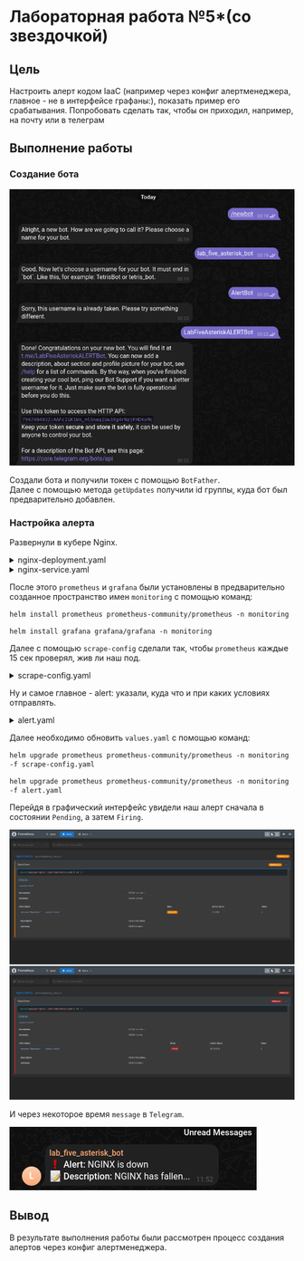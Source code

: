 # Лабораторная работа №5*(со звездочкой)

## Цель

Настроить алерт кодом IaaC (например через конфиг алертменеджера, главное - не в интерфейсе графаны:), показать пример его срабатывания. 
Попробовать сделать так, чтобы он приходил, например, на почту или в телеграм

## Выполнение работы

### Создание бота

![](lab_5_star/img1.png)

Создали бота и получили токен с помощью `BotFather`.<br>
Далее с помощью метода `getUpdates` получили id группы, куда бот был предварительно добавлен.

### Настройка алерта

Развернули в кубере Nginx.

<details>
  <summary>nginx-deployment.yaml</summary>
  
  ```
apiVersion: apps/v1
kind: Deployment
metadata:
  name: nginx-deployment
spec:
  replicas: 2
  selector:
    matchLabels:
      app: nginx
  template:
    metadata:
      labels:
        app: nginx
    spec:
      containers:
      - name: nginx
        image: nginx:1.14.2
        ports:
        - containerPort: 80
```
</details>

<details>
  <summary>nginx-service.yaml</summary>
  
  ```
apiVersion: v1
kind: Service
metadata:
  name: nginx-service
spec:
  selector:
    app: nginx
  ports:
  - protocol: TCP
    port: 80
    targetPort: 80
  type: NodePort
```
</details>

После этого `prometheus` и `grafana` были установлены в предварительно созданное пространство имен `monitoring` с помощью команд:

```
helm install prometheus prometheus-community/prometheus -n monitoring
```

```
helm install grafana grafana/grafana -n monitoring
```

Далее с помощью `scrape-config` сделали так, чтобы `prometheus` каждые 15 сек проверял, жив ли наш под.

<details>
  <summary>scrape-config.yaml</summary>

  ```
global:
  scrape_interval: 15s

scrape_configs:
  - job_name: 'kubernetes-pods'
    kubernetes_sd_configs:
    - role: pod
    relabel_configs:
    - source_labels: [__meta_kubernetes_pod_label_app]
      action: keep
      regex: nginx
```
</details>

Ну и самое главное - alert: указали, куда что и при каких условиях отправлять.

<details>
  <summary>alert.yaml</summary>

  ```
alertmanager:
  config:
    global:
      resolve_timeout: 1m
      telegram_api_url: "https://api.telegram.org"

    route:
      receiver: telegram

    receivers:
      - name: telegram
        telegram_configs:
          - chat_id: id
            bot_token: token
            api_url: "https://api.telegram.org"
            send_resolved: true
            parse_mode: Markdown
            message: |-
              {{ range .Alerts }}
                ❗ *Alert:* {{ .Annotations.summary }}
                📝 *Description:* {{ .Annotations.description }}
              {{ end }}

serverFiles:
  alerting_rules.yml:
    groups:
      - name: nginx-alerts
        rules:
          - alert: NginxDown
            expr: absent(up{job="kubernetes-pods", app="nginx"} == 1)
            for: 1m
            labels:
              severity: critical
            annotations:
              summary: "NGINX is down"
              description: "NGINX has fallen..."
```
</details>

Далее необходимо обновить `values.yaml` с помощью команд:

```
helm upgrade prometheus prometheus-community/prometheus -n monitoring -f scrape-config.yaml
```

```
helm upgrade prometheus prometheus-community/prometheus -n monitoring -f alert.yaml
```

Перейдя в графический интерфейс увидели наш алерт сначала в состоянии `Pending`, а затем `Firing`.

![](lab_5_star/img2.png)
![](lab_5_star/img3.png)

И через некоторое время `message` в `Telegram`.

![](lab_5_star/img4.png)

## Вывод

В результате выполнения работы были рассмотрен процесс создания алертов через конфиг алертменеджера.
